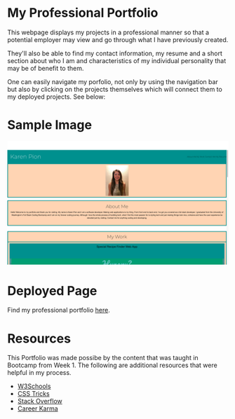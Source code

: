 # My Professional Portfolio

This webpage displays my projects in a professional manner so that a potential employer may view and go through what I have previously created.

They'll also be able to find my contact information, my resume and a short section about who I am and characteristics of my individual personality that may be of benefit to them.

One can easily navigate my porfolio, not only by using the navigation bar but also by clicking on the projects themselves which will connect them to my deployed projects. See below:


# Sample Image
![portfolio picture](./assets/images/myportfolioimage.png)

# Deployed Page
Find my professional portfolio [here](https://ksapir.github.io/portfolio/).

# Resources
This Portfolio was made possibe by the content that was taught in Bootcamp from Week 1. The following are additional resources that were helpful in my process.
- [W3Schools](https://www.w3schools.com/)
- [CSS Tricks](https://css-tricks.com/)
- [Stack Overflow](https://stackoverflow.com/)
- [Career Karma](https://careerkarma.com/)



